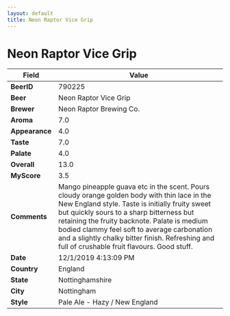 ```yaml
---
layout: default
title: Neon Raptor Vice Grip
---
```


# Neon Raptor Vice Grip

| Field         | Value     |
|---------------|-----------|
| **BeerID** | 790225 |
| **Beer** | Neon Raptor Vice Grip |
| **Brewer** | Neon Raptor Brewing Co. |
| **Aroma** | 7.0 |
| **Appearance** | 4.0 |
| **Taste** | 7.0 |
| **Palate** | 4.0 |
| **Overall** | 13.0 |
| **MyScore** | 3.5 |
| **Comments** | Mango pineapple guava etc in the scent. Pours cloudy orange golden body with thin lace in the New England style. Taste is initially fruity sweet but quickly sours to a sharp bitterness but retaining the fruity backnote. Palate is medium bodied clammy feel soft to average carbonation and a slightly chalky bitter finish. Refreshing and full of crushable fruit flavours. Good stuff. |
| **Date** | 12/1/2019 4:13:09 PM |
| **Country** | England |
| **State** | Nottinghamshire |
| **City** | Nottingham |
| **Style** | Pale Ale - Hazy / New England |
